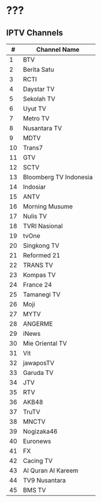 # ???
## IPTV Channels
\# | Channel Name
-- | --
1 | BTV
2 | Berita Satu
3 | RCTI
4 | Daystar TV
5 | Sekolah TV
6 | Uyut TV
7 | Metro TV
8 | Nusantara TV
9 | MDTV
10 | Trans7
11 | GTV
12 | SCTV
13 | Bloomberg TV Indonesia
14 | Indosiar
15 | ANTV
16 | Morning Musume
17 | Nulis TV
18 | TVRI Nasional
19 | tvOne
20 | Singkong TV
21 | Reformed 21
22 | TRANS TV
23 | Kompas TV
24 | France 24
25 | Tamanegi TV
26 | Moji
27 | MYTV
28 | ANGERME
29 | iNews
30 | Mie Oriental TV
31 | Vit
32 | jawaposTV
33 | Garuda TV
34 | JTV
35 | RTV
36 | AKB48
37 | TruTV
38 | MNCTV
39 | Nogizaka46
40 | Euronews
41 | FX
42 | Cacing TV
43 | Al Quran Al Kareem
44 | TV9 Nusantara
45 | BMS TV
